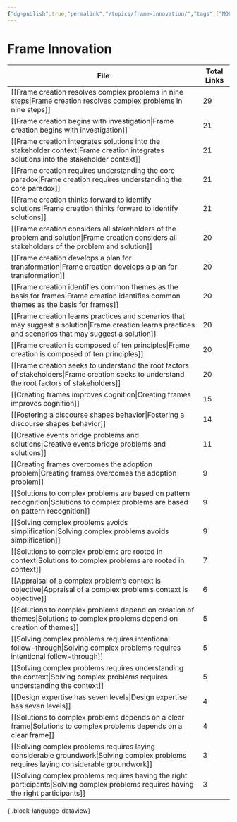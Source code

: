 ```yaml
---
{"dg-publish":true,"permalink":"/topics/frame-innovation/","tags":["MOC"]}
---
```


# Frame Innovation

| File                                                                                                                                                        | Total Links |
| ----------------------------------------------------------------------------------------------------------------------------------------------------------- | ----------- |
| [[Frame creation resolves complex problems in nine steps\|Frame creation resolves complex problems in nine steps]]                                       | 29          |
| [[Frame creation begins with investigation\|Frame creation begins with investigation]]                                                                   | 21          |
| [[Frame creation integrates solutions into the stakeholder context\|Frame creation integrates solutions into the stakeholder context]]                   | 21          |
| [[Frame creation requires understanding the core paradox\|Frame creation requires understanding the core paradox]]                                       | 21          |
| [[Frame creation thinks forward to identify solutions\|Frame creation thinks forward to identify solutions]]                                             | 21          |
| [[Frame creation considers all stakeholders of the problem and solution\|Frame creation considers all stakeholders of the problem and solution]]         | 20          |
| [[Frame creation develops a plan for transformation\|Frame creation develops a plan for transformation]]                                                 | 20          |
| [[Frame creation identifies common themes as the basis for frames\|Frame creation identifies common themes as the basis for frames]]                     | 20          |
| [[Frame creation learns practices and scenarios that may suggest a solution\|Frame creation learns practices and scenarios that may suggest a solution]] | 20          |
| [[Frame creation is composed of ten principles\|Frame creation is composed of ten principles]]                                                           | 20          |
| [[Frame creation seeks to understand the root factors of stakeholders\|Frame creation seeks to understand the root factors of stakeholders]]             | 20          |
| [[Creating frames improves cognition\|Creating frames improves cognition]]                                                                               | 15          |
| [[Fostering a discourse shapes behavior\|Fostering a discourse shapes behavior]]                                                                         | 14          |
| [[Creative events bridge problems and solutions\|Creative events bridge problems and solutions]]                                                         | 11          |
| [[Creating frames overcomes the adoption problem\|Creating frames overcomes the adoption problem]]                                                       | 9           |
| [[Solutions to complex problems are based on pattern recognition\|Solutions to complex problems are based on pattern recognition]]                       | 9           |
| [[Solving complex problems avoids simplification\|Solving complex problems avoids simplification]]                                                       | 9           |
| [[Solutions to complex problems are rooted in context\|Solutions to complex problems are rooted in context]]                                             | 7           |
| [[Appraisal of a complex problem’s context is objective\|Appraisal of a complex problem’s context is objective]]                                         | 6           |
| [[Solutions to complex problems depend on creation of themes\|Solutions to complex problems depend on creation of themes]]                               | 5           |
| [[Solving complex problems requires intentional follow-through\|Solving complex problems requires intentional follow-through]]                           | 5           |
| [[Solving complex problems requires understanding the context\|Solving complex problems requires understanding the context]]                             | 5           |
| [[Design expertise has seven levels\|Design expertise has seven levels]]                                                                                 | 4           |
| [[Solutions to complex problems depends on a clear frame\|Solutions to complex problems depends on a clear frame]]                                       | 4           |
| [[Solving complex problems requires laying considerable groundwork\|Solving complex problems requires laying considerable groundwork]]                   | 3           |
| [[Solving complex problems requires having the right participants\|Solving complex problems requires having the right participants]]                     | 3           |

{ .block-language-dataview}
